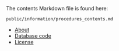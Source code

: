 The contents Markdown file is found here:

    public/information/procedures_contents.md

- [About](about)
- [Database code](#database-code)
- [License](#license)